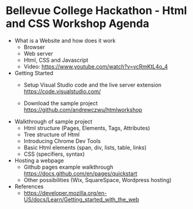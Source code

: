 # Bellevue College Hackathon - Html and CSS Workshop Agenda

- What is a Website and how does it work
  - Browser
  - Web server
  - Html, CSS and Javascript
  - Video: https://www.youtube.com/watch?v=vcRmKtL4o_4
- Getting Started
  - Setup Visual Studio code and the live server extension https://code.visualstudio.com/

  - Download the sample project https://github.com/andrewczwu/htmlworkshop
- Walkthrough of sample project
  - Html structure (Pages, Elements, Tags, Attributes)
  - Tree structure of Html
  - Introducing Chrome Dev Tools
  - Basic Html elements (span, div, lists, table, links)
  - CSS (specifiers, syntax)
- Hosting a webpage
  - Github pages example walkthrough https://docs.github.com/en/pages/quickstart
  - Other possibilities (Wix, SquareSpace, Wordpress hosting)
- References
  - https://developer.mozilla.org/en-US/docs/Learn/Getting_started_with_the_web

